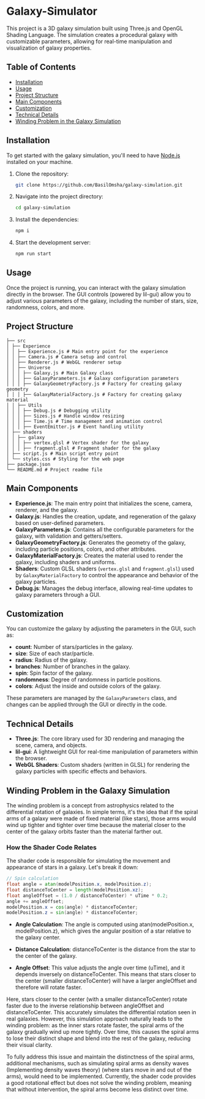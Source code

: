 <!-- ctrl shift v -->
# Galaxy-Simulator

This project is a 3D galaxy simulation built using Three.js and OpenGL Shading Language. The simulation creates a procedural galaxy with customizable parameters, allowing for real-time manipulation and visualization of galaxy properties.

## Table of Contents

- [Installation](#installation)
- [Usage](#usage)
- [Project Structure](#project-structure)
- [Main Components](#main-components)
- [Customization](#customization)
- [Technical Details](#technical-details)
- [Winding Problem in the Galaxy Simulation](#winding-problem-in-the-galaxy-simulation)

## Installation

To get started with the galaxy simulation, you'll need to have [Node.js](https://nodejs.org/) installed on your machine.

1. Clone the repository:
   ```bash
   git clone https://github.com/BasilOmsha/galaxy-simulation.git

2. Navigate into the project directory:
   ```bash
   cd galaxy-simulation

3. Install the dependencies:
   ```bash
   npm i

4. Start the development server:
   ```bash
   npm run start

## Usage

Once the project is running, you can interact with the galaxy simulation directly in the browser. The GUI controls (powered by lil-gui) allow you to adjust various parameters of the galaxy, including the number of stars, size, randomness, colors, and more.

## Project Structure
```
├── src
│ ├── Experience
│ │ ├── Experience.js # Main entry point for the experience
│ │ ├── Camera.js # Camera setup and control
│ │ ├── Renderer.js # WebGL renderer setup
│ │ ├── Universe
│ │ │ ├── Galaxy.js # Main Galaxy class
│ │ │ ├── GalaxyParameters.js # Galaxy configuration parameters
│ │ │ ├── GalaxyGeometryFactory.js # Factory for creating galaxy geometry
│ │ │ ├── GalaxyMaterialFactory.js # Factory for creating galaxy material
│ │ ├── Utils
│ │ │ ├── Debug.js # Debugging utility
│ │ │ ├── Sizes.js # Handle window resizing
│ │ │ ├── Time.js # Time management and animation control
│ │ │ ├── EventEmitter.js # Event handling utility
│ ├── shaders
│ │ ├── galaxy
│ │ │ ├── vertex.glsl # Vertex shader for the galaxy
│ │ │ ├── fragment.glsl # Fragment shader for the galaxy
│ ├── script.js # Main script entry point
│ └── styles.css # Styling for the web page
├── package.json
└── README.md # Project readme file
```

## Main Components

- **Experience.js**: The main entry point that initializes the scene, camera, renderer, and the galaxy.
- **Galaxy.js**: Handles the creation, update, and regeneration of the galaxy based on user-defined parameters.
- **GalaxyParameters.js**: Contains all the configurable parameters for the galaxy, with validation and getters/setters.
- **GalaxyGeometryFactory.js**: Generates the geometry of the galaxy, including particle positions, colors, and other attributes.
- **GalaxyMaterialFactory.js**: Creates the material used to render the galaxy, including shaders and uniforms.
- **Shaders**: Custom GLSL shaders (`vertex.glsl` and `fragment.glsl`) used by `GalaxyMaterialFactory` to control the appearance and behavior of the galaxy particles.
- **Debug.js**: Manages the debug interface, allowing real-time updates to galaxy parameters through a GUI.

## Customization

You can customize the galaxy by adjusting the parameters in the GUI, such as:

- **count**: Number of stars/particles in the galaxy.
- **size**: Size of each star/particle.
- **radius**: Radius of the galaxy.
- **branches**: Number of branches in the galaxy.
- **spin**: Spin factor of the galaxy.
- **randomness**: Degree of randomness in particle positions.
- **colors**: Adjust the inside and outside colors of the galaxy.

These parameters are managed by the `GalaxyParameters` class, and changes can be applied through the GUI or directly in the code.

## Technical Details

- **Three.js**: The core library used for 3D rendering and managing the scene, camera, and objects.
- **lil-gui**: A lightweight GUI for real-time manipulation of parameters within the browser.
- **WebGL Shaders**: Custom shaders (written in GLSL) for rendering the galaxy particles with specific effects and behaviors.

## Winding Problem in the Galaxy Simulation

The winding problem is a concept from astrophysics related to the differential rotation of galaxies. In simple terms, it's the idea that if the spiral arms of a galaxy were made of fixed material (like stars), those arms would wind up tighter and tighter over time because the material closer to the center of the galaxy orbits faster than the material farther out.

### How the Shader Code Relates
The shader code is responsible for simulating the movement and appearance of stars in a galaxy. Let's break it down:

```glsl
// Spin calculation
float angle = atan(modelPosition.x, modelPosition.z);
float distanceToCenter = length(modelPosition.xz);
float angleOffset = (1.0 / distanceToCenter) * uTime * 0.2;
angle += angleOffset;
modelPosition.x = cos(angle) * distanceToCenter;
modelPosition.z = sin(angle) * distanceToCenter;
```

- **Angle Calculation**: The angle is computed using atan(modelPosition.x, modelPosition.z), which gives the angular position of a star relative to the galaxy center.

- **Distance Calculation**: distanceToCenter is the distance from the star to the center of the galaxy.

- **Angle Offset**: This value adjusts the angle over time (uTime), and it depends inversely on distanceToCenter. This means that stars closer to the center (smaller distanceToCenter) will have a larger angleOffset and therefore will rotate faster.

Here, stars closer to the center (with a smaller distanceToCenter) rotate faster due to the inverse relationship between angleOffset and distanceToCenter. This accurately simulates the differential rotation seen in real galaxies. However, this simulation approach naturally leads to the winding problem: as the inner stars rotate faster, the spiral arms of the galaxy gradually wind up more tightly. Over time, this causes the spiral arms to lose their distinct shape and blend into the rest of the galaxy, reducing their visual clarity.

To fully address this issue and maintain the distinctness of the spiral arms, additional mechanisms, such as simulating spiral arms as density waves (Implementing density waves theory) (where stars move in and out of the arms), would need to be implemented. Currently, the shader code provides a good rotational effect but does not solve the winding problem, meaning that without intervention, the spiral arms become less distinct over time.
